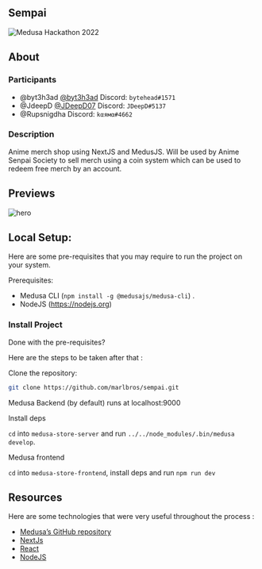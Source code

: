 ## Sempai
![Medusa Hackathon 2022](https://i.imgur.com/fVc2jUu.png)

## About

### Participants

- @byt3h3ad [@byt3h3ad](https://twitter.com/byt3h3ad) Discord: `bytehead#1571`
- @JdeepD [@JDeepD07](https://twitter.com/JDeepD07) Discord: `JDeepD#5137`
- @Rupsnigdha Discord: `kαямα#4662`

### Description

Anime merch shop using NextJS and MedusJS. Will be used by Anime Senpai Society to sell merch using a coin system which can be used to redeem free merch by an account.

## Previews
![hero](https://i.imgur.com/jiPzv5q.png)

## Local Setup:

Here are some pre-requisites that you may require to run the project on your system.

Prerequisites:

- Medusa CLI (```npm install -g @medusajs/medusa-cli```) .
- NodeJS (https://nodejs.org)

### Install Project

Done with the pre-requisites?

Here are the steps to be taken after that :

Clone the repository:

```bash
git clone https://github.com/marlbros/sempai.git
```

Medusa Backend (by default) runs at localhost:9000

Install deps

`cd` into `medusa-store-server` and run `../../node_modules/.bin/medusa develop`.

Medusa frontend

`cd` into `medusa-store-frontend`, install deps and run `npm run dev`

## Resources

Here are some technologies that were very useful throughout the process :

- [Medusa’s GitHub repository](https://github.com/medusajs/medusa)
- [NextJs](https://nextjs.org/)
- [React](https://reactjs.org/)
- [NodeJS](https://node.org/)